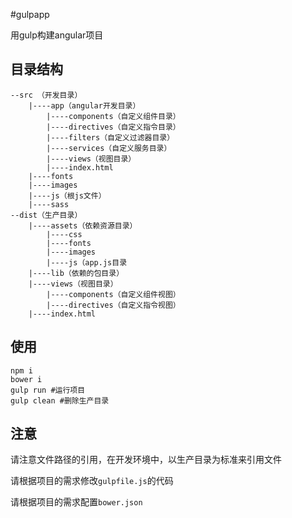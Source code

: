 #gulpapp

用gulp构建angular项目

## 目录结构

```
--src （开发目录） 
    |----app（angular开发目录）   
        |----components（自定义组件目录） 
        |----directives（自定义指令目录） 
        |----filters（自定义过滤器目录） 
        |----services（自定义服务目录）       
        |----views（视图目录） 
        |----index.html
    |----fonts 
    |----images 
    |----js（根js文件） 
    |----sass
--dist（生产目录） 
    |----assets（依赖资源目录）    
        |----css         
        |----fonts      
        |----images       
        |----js（app.js目录      
    |----lib（依赖的包目录）      
    |----views（视图目录）     
        |----components（自定义组件视图）    
        |----directives（自定义指令视图）     
    |----index.html
```
## 使用

```
npm i
bower i
gulp run #运行项目
gulp clean #删除生产目录
```

## 注意

请注意文件路径的引用，在开发环境中，以生产目录为标准来引用文件

请根据项目的需求修改`gulpfile.js`的代码

请根据项目的需求配置`bower.json`